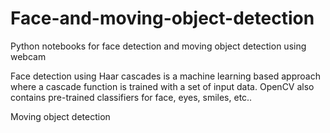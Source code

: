 # Face-and-moving-object-detection
Python notebooks for face detection and moving object detection using webcam


Face detection using Haar cascades is a machine learning based approach where a cascade function is trained with a set of input data. OpenCV also contains pre-trained classifiers for face, eyes, smiles, etc.. 


Moving object detection

